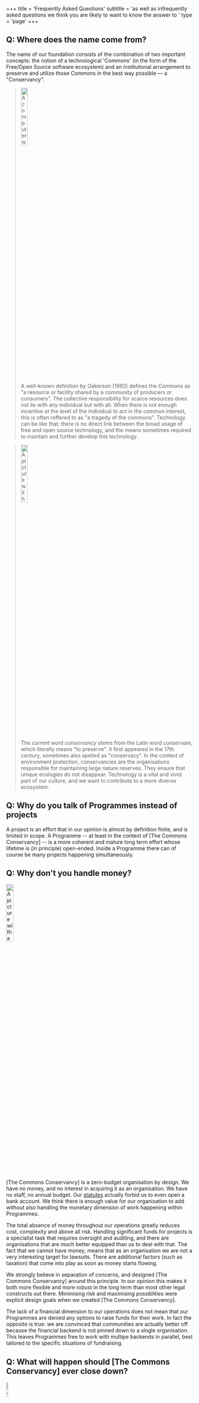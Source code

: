 +++
title = 'Frequently Asked Questions'
subtitle = 'as well as infrequently asked questions we think you are likely to want to know the answer to '
type = 'page'
+++

## Q: Where does the name come from?
The name of our foundation consists of the combination of two important concepts: the notion of  a  technological  'Commons'  (in the  form of  the  Free/Open Source  software ecosystem) and an institutional arrangement to preserve and utilize those Commons in the best way possible — a "Conservancy".

<blockquote>
<img alt="A computer with an 'under contruction' sign, symbolising the fact that technology is never done and there is a lot of work which needs to be don" class="ill align-right" src="/img/underconstruction.jpeg" style="width: 20%;">

A well-known definition by Oakerson (1992) defines the <em>Commons</em> as "a resource or facility shared by a community of producers or consumers".  The collective responsibility for scarce resources does not lie with any individual but with all. When there is not enough incentive at  the level  of  the individual  to act  in the common interest, this is often reffered  to  as "a tragedy  of the commons". Technology can be like that: there is no direct link between the broad usage of free and open source technology, and the means sometimes required to maintain and further develop this technology.
</blockquote>

<blockquote>
<img alt="A picture with jars, symbolising the ancient act of conservation" class="ill align-right" src="/img/jars.jpeg" style="width: 20%;">

The current word <em>conservancy</em> stems from the Latin word <em>conservare</em>, which literally means "to preserve". It first appeared in the 17th  century, sometimes also spelled as "conservacy". In the context of environment protection,  conservancies  are the organisations responsible for maintaining large nature reserves. They ensure that unique ecologies do not disappear. Technology is a vital and vivid part of our culture, and we want to contribute to a more diverse ecosystem.

</blockquote>

## Q: Why do you talk of Programmes instead of projects
A project is an effort that in our opinion is almost by definition finite, and is limited in scope. A Programme -- at least in the context of [The Commons Conservancy] -- is a more coherent and mature long term effort whose lifetime is (in principle) open-ended. Inside a Programme there can of course be many projects happening simultaneously.

## Q: Why don't you handle money?
<img alt="A picture with a large amount of coins" class="ill align-right" src="/img/coins.jpeg" style="width: 20%;">

[The Commons Conservancy] is a zero-budget organisation by design. We have no money, and no interest in acquiring it as an organisation. We have no staff, no annual budget. Our <a class="reference external" href="/legal/foundingStatutes">statutes</a> actually forbid us to even open a bank account.  We think there is enough value for our organisation to add without also handling the monetary dimension of work happening within Programmes.

The total absence of money throughout our operations greatly reduces cost, complexity and above all risk. Handling significant funds for projects is a specialist task that requires oversight and auditing, and there are organisations that are much better equipped than us to deal with that. The fact that we cannot have money, means that as an organisation we are not a very interesting target for lawsuits. There are additional factors (such as taxation) that come into play as soon as money starts flowing.

We strongly believe in separation of concerns, and designed [The Commons Conservancy] around this principle.  In our opinion this makes it both more flexible and more robust in the long term than most other legal constructs out there. Minimising risk and maximising possiblities were explicit design goals when we created [The Commons Conservancy].

The lack of a financial dimension to our operations does not mean that our Programmes are denied any options to raise funds for their work. In fact the opposite is true: we are convinced that communities are actually better off because the financial backend is not pinned down to a single organisation. This leaves Programmes free to work with multipe backends in parallel, best tailored to the specific situations of fundraising.

## Q: What will happen should [The Commons Conservancy] ever close down?
<img alt="A picture with astronauts waving farewell" class="ill align-left" src="/img/farewell.jpeg" style="width: 10%;">

We don't like surprises, and try to be as predictable as we can.  The statutes of [The Commons Conservancy] force the Board of Directors of the foundation to publically announce any intention to close down the foundation at least twelve months in advance. Even after that, the foundation will remain in place after its dissolution to make sure everything is taken care of. That should leave you with ample time to find a proper solution.

Every Programme within [The Commons Conservancy] is free to leave and set up its own not-for-profit foundation, or join another suitable entity - unless its own statutes and regulations say otherwise. All of the legal framework of [The Commons Conservancy] is available for free as well, and anyone can reuse it to set up their own instance should they wish to do so.

## Q: How should we handle copyright attribution

Handling copyright attribution is important. We have assembled a number of <a class="reference external" href="/faq/licenseinfo/">best practices on copyright attribution</a> which you should probably look at. These can be useful even if for efforts outside of The Commons Conservancy.

## Q: What does it cost to join [The Commons Conservancy]?

There is no cost attached. We don't interact with money at all, so it would even be a problem to take your money. However, we do check the eligibility of your project to see if there is a good match between what we offer, what your project needs and the public interest.

## Q: But you are handling our donations?
Actually, we are not doing that - not directly. And for a good reason. Handling of donations for Programmes of [The Commons Conservancy] happens through organisations far better equipped to do so. That keeps all financial risks outside. Currently we work with <a class="reference external" href="https://NLnet.nl">NLnet foundation</a>, a recognised public benefit organisation (ANBI). They have been providing funding projects for decades, and offer a professional financial environment.  Because they are a recognised public benefit organisation, this offers many advantages when it comes to tax and donations.[The Commons Conservancy] has an umbrella agreement (Memorandum of Understanding) with NLnet so that eligible projects can start receiving donations the minute they enter [The Commons Conservancy].

## Q: Great work. How can I donate money to [The Commons Conservancy]?
You cannot donate money to us in the literal sense of the word. [The Commons Conservancy] is statutorily not able to have a bank account. And we don't like begging.

Actually, we do have some operational costs. If you want to support our work, we have a small support fund operated by <a class="reference external" href="https://NLnet.nl">NLnet foundation</a> you can donate money to (so we 'dogfood' the very procedure used by our Programmes). We don't expect you to, but if you appreciate our work and have some money to spare - we can put it to good work to make the life of our Programmes even easier.

## Q: What do you use donations to your own support fund for?
Our technical infrastructure we get for free, donated in kind by various parties. We do not have any paid staff, the Board of Directors does not receive any remuneration as well.

As a foundation we may not be writing software ourselves, but we deal with legal questions about software, licensing and copyright all the time. This is completely natural given the nature of we are doing - unburdening open communities with regards to organisational and legal (and in combination with our partners financial) aspects. We aim to resolve issues once, and propagate 'best current practises' to all our current and future Programmes.

We work on a 'best effort' basis, based on the means we have available. That means we sometimes may want to consult legal experts. Some of their work is contributed in kind too (for which we are very thankful), but when tough questions come up which are very time-consuming to deal with - we have to recognise they have households to feed too. Other recurring costs include liability insurances, promotion (e.g. stickers) and print.

## Q: Can I donate infrastructure as well?
Developers are like piranha's when it comes to infrastructure. We can pretty much always find a good use for your in kind donations. Contact us if you have anything, we'll help you find a good use for it.

## Q: Why shouldn't I just set up my own foundation?
Perhaps you should. We did. But maybe you can learn first, in a friendly environment where other people doing similar projects are. All our legal stuff is available for copying and reuse. If you spot any issues, let us know - a foundation is a living construct that is never 'done'.

## Q: Are you related to Conservation Commons?
No. <a class="reference external" href="http://consortia.si.edu/signature-program/conservation-commons">Conservation Commons</a> promotes the conservation of populations, species and habitats through programs of biodiversity assessment, management and sustainability. So the work is kind of similar, but in a completely different realm. If you are a biologist, and ended up here: apologies. And thanks for the great work your community does. We can create bits as much as we want, but animal and plant species are unique.

## Q: Are you affiliated with Software Freedom Conservancy?
No, [The Commons Conservancy] is not in any way affiliated with <a class="reference external" href="https://sfconservancy.org/">Software Freedom Conservancy</a>. SFC is a 501(c)(3) not-for-profit organization incorporated in New York that "helps promote, improve, develop, and defend Free, Libre, and Open Source Software (FLOSS) projects". Great work, <a class="reference external" href="https://sfconservancy.org/">check them out</a>.

